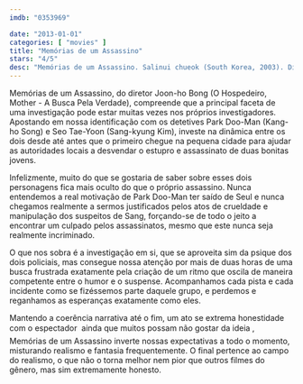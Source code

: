 ```yaml
---
imdb: "0353969"

date: "2013-01-01"
categories: [ "movies" ]
title: "Memórias de um Assassino"
stars: "4/5"
desc: "Memórias de um Assassino. Salinui chueok (South Korea, 2003). Dirigido por Joon-ho Bong. Escrito por Joon-ho Bong, Kwang-rim Kim, Sung-bo Shim. Com Kang-ho Song, Sang-kyung Kim, Roe-ha Kim, Jae-ho Song, Hie-bong Byeon, Seo-hie Ko, No-shik Park, Hae-il Park, Jong-ryol Choi."
---
```

Memórias de um Assassino, do diretor Joon-ho Bong (O Hospedeiro, Mother - A Busca Pela Verdade), compreende que a principal faceta de uma investigação pode estar muitas vezes nos próprios investigadores. Apostando em nossa identificação com os detetives Park Doo-Man (Kang-ho Song) e Seo Tae-Yoon (Sang-kyung Kim), investe na dinâmica entre os dois desde até antes que o primeiro chegue na pequena cidade para ajudar as autoridades locais a desvendar o estupro e assassinato de duas bonitas jovens.

Infelizmente, muito do que se gostaria de saber sobre esses dois personagens fica mais oculto do que o próprio assassino. Nunca entendemos a real motivação de Park Doo-Man ter saído de Seul e nunca chegamos realmente a sermos justificados pelos atos de crueldade e manipulação dos suspeitos de Sang, forçando-se de todo o jeito a encontrar um culpado pelos assassinatos, mesmo que este nunca seja realmente incriminado.

O que nos sobra é a investigação em si, que se aproveita sim da psique dos dois policiais, mas consegue nossa atenção por mais de duas horas de uma busca frustrada exatamente pela criação de um ritmo que oscila de maneira competente entre o humor e o suspense. Acompanhamos cada pista e cada incidente como se fizéssemos parte daquele grupo, e perdemos e reganhamos as esperanças exatamente como eles.

Mantendo a coerência narrativa até o fim, um ato se extrema honestidade com o espectador  ainda que muitos possam não gostar da ideia , Memórias de um Assassino inverte nossas expectativas a todo o momento, misturando realismo e fantasia frequentemente. O final pertence ao campo do realismo, o que não o torna melhor nem pior que outros filmes do gênero, mas sim extremamente honesto.

